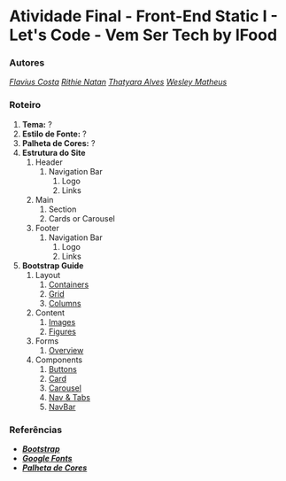 # Atividade Final - Front-End Static I - Let's Code - Vem Ser Tech by IFood

### Autores

*[Flavius Costa]()*
*[Rithie Natan](https://github.com/rithienatan)*
*[Thatyara Alves](https://github.com/ThatyaraAlves)*
*[Wesley Matheus](https://github.com/Wesleyxsx)*

### Roteiro

1. **Tema:** ?
2. **Estilo de Fonte:** ?
3. **Palheta de Cores:** ?
3. **Estrutura do Site**
    1. Header
        1. Navigation Bar
            1. Logo
            2. Links
    2. Main
        1. Section
        2. Cards or Carousel
    3. Footer
        1. Navigation Bar
            1. Logo
            2. Links
4. **Bootstrap Guide**
    1. Layout
        1. [Containers](https://getbootstrap.com/docs/5.1/layout/containers/)
        2. [Grid](https://getbootstrap.com/docs/5.1/layout/grid/)
        3. [Columns](https://getbootstrap.com/docs/5.1/layout/columns/)
    2. Content
        1. [Images](https://getbootstrap.com/docs/5.1/content/images/)
        2. [Figures](https://getbootstrap.com/docs/5.1/content/figures/)
    3. Forms
        1. [Overview](https://getbootstrap.com/docs/5.1/forms/overview/)
    4. Components
        1. [Buttons](https://getbootstrap.com/docs/5.1/components/buttons/)
        2. [Card](https://getbootstrap.com/docs/5.1/components/card/)
        3. [Carousel](https://getbootstrap.com/docs/5.1/components/carousel/)
        4. [Nav & Tabs](https://getbootstrap.com/docs/5.1/components/navs-tabs/)
        5. [NavBar](https://getbootstrap.com/docs/5.1/components/navbar/)

### Referências

- ***[Bootstrap](https://getbootstrap.com/)***
- ***[Google Fonts](https://fonts.google.com/)***
- ***[Palheta de Cores](https://coolors.co/)***